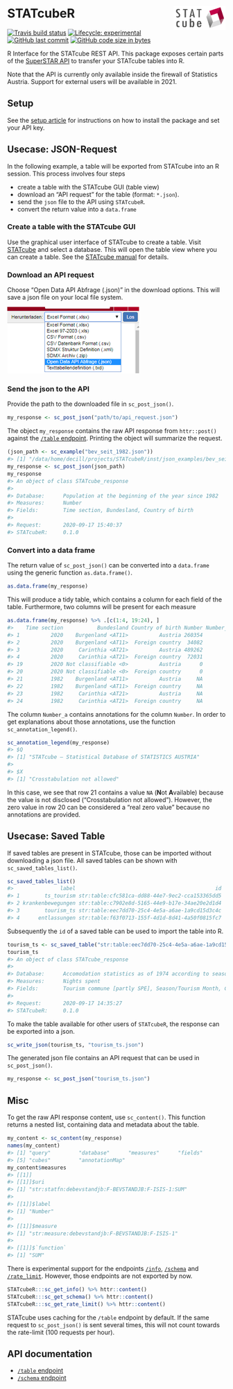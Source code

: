 
# STATcubeR <img src="man/figures/logo.png" align="right" alt="" width="120" />

<!-- badges: start -->

[![Travis build
status](https://travis-ci.com/statistikat/STATcubeR.svg?branch=master)](https://travis-ci.com/statistikat/STATcubeR)
[![Lifecycle:
experimental](https://img.shields.io/badge/lifecycle-experimental-orange.svg)](https://www.tidyverse.org/lifecycle/#experimental)
[![GitHub last
commit](https://img.shields.io/github/last-commit/statistikat/STATcubeR.svg?logo=github)](https://github.com/statistikat/STATcubeR/commits/master)
[![GitHub code size in
bytes](https://img.shields.io/github/languages/code-size/statistikat/STATcubeR?logo=github)](https://github.com/statistikat/STATcubeR)
<!-- badges: end -->

R Interface for the STATcube REST API. This package exposes certain
parts of the [SuperSTAR
API](https://docs.wingarc.com.au/superstar/latest/open-data-api) to
transfer your STATcube tables into R.

Note that the API is currently only available inside the firewall of
Statistics Austria. Support for external users will be available in
2021.

## Setup

See the [setup
article](https://statistikat.github.io/STATcubeR/articles/articles/Setup.html)
for instructions on how to install the package and set your API key.

## Usecase: JSON-Request

In the following example, a table will be exported from STATcube into an
R session. This process involves four steps

  - create a table with the STATcube GUI (table view)
  - download an “API request” for the table (format: `*.json`).
  - send the `json` file to the API using `STATcubeR`.
  - convert the return value into a `data.frame`

### Create a table with the STATcube GUI

Use the graphical user interface of STATcube to create a table. Visit
[STATcube](http://sdbext:8081/statistik.at/ext/statcube/home) and select
a database. This will open the table view where you can create a table.
See the [STATcube
manual](http://www.statistik.at/wcm/idc/idcplg?IdcService=GET_PDF_FILE&dDocName=105692)
for details.

### Download an API request

Choose “Open Data API Abfrage (.json)” in the download options. This
will save a json file on your local file system.

<img src="man/figures/download_json.png" />

### Send the json to the API

Provide the path to the downloaded file in `sc_post_json()`.

``` r
my_response <- sc_post_json("path/to/api_request.json")
```

The object `my_response` contains the raw API response from
`httr::post()` against the [`/table`
endpoint](https://docs.wingarc.com.au/superstar/latest/open-data-api/open-data-api-reference/table-endpoint).
Printing the object will summarize the request.

``` r
(json_path <- sc_example("bev_seit_1982.json"))
#> [1] "/data/home/decill/projects/STATcubeR/inst/json_examples/bev_seit_1982.json"
my_response <- sc_post_json(json_path)
my_response
#> An object of class STATcube_response
#> 
#> Database:      Population at the beginning of the year since 1982 
#> Measures:      Number 
#> Fields:        Time section, Bundesland, Country of birth 
#> 
#> Request:       2020-09-17 15:40:37 
#> STATcubeR:     0.1.0
```

### Convert into a data frame

The return value of `sc_post_json()` can be converted into a
`data.frame` using the generic function `as.data.frame()`.

``` r
as.data.frame(my_response)
```

This will produce a tidy table, which contains a column for each field
of the table. Furthermore, two columns will be present for each measure

``` r
as.data.frame(my_response) %>% .[c(1:4, 19:24), ]
#>    Time section           Bundesland Country of birth Number Number_a
#> 1          2020    Burgenland <AT11>          Austria 260354         
#> 2          2020    Burgenland <AT11>  Foreign country  34082         
#> 3          2020     Carinthia <AT21>          Austria 489262         
#> 4          2020     Carinthia <AT21>  Foreign country  72031         
#> 19         2020 Not classifiable <0>          Austria      0         
#> 20         2020 Not classifiable <0>  Foreign country      0         
#> 21         1982    Burgenland <AT11>          Austria     NA        X
#> 22         1982    Burgenland <AT11>  Foreign country     NA        X
#> 23         1982     Carinthia <AT21>          Austria     NA        X
#> 24         1982     Carinthia <AT21>  Foreign country     NA        X
```

The column `Number_a` contains annotations for the column `Number`. In
order to get explanations about those annotations, use the function
`sc_annotation_legend()`.

``` r
sc_annotation_legend(my_response)
#> $Q
#> [1] "STATcube – Statistical Database of STATISTICS AUSTRIA"
#> 
#> $X
#> [1] "Crosstabulation not allowed"
```

In this case, we see that row 21 contains a value `NA` (**N**ot
**A**vailable) because the value is not disclosed (“Crosstabulation not
allowed”). However, the zero value in row 20 can be considered a “real
zero value” because no annotations are provided.

## Usecase: Saved Table

If saved tables are present in STATcube, those can be imported without
downloading a json file. All saved tables can be shown with
`sc_saved_tables_list()`.

``` r
sc_saved_tables_list()
#>               label                                             id
#> 1        ts_tourism str:table:cfc581ca-dd88-44e7-9ec2-cca153365dd5
#> 2 krankenbewegungen str:table:c7902e8d-5165-44e9-b17e-34ae20e2d1d4
#> 3        tourism_ts str:table:eec7dd70-25c4-4e5a-a6ae-1a9cd15d3c4c
#> 4      entlassungen str:table:f63f0713-155f-4d1d-8d41-4a50f0815fc7
```

Subsequently the `id` of a saved table can be used to import the table
into R.

``` r
tourism_ts <- sc_saved_table("str:table:eec7dd70-25c4-4e5a-a6ae-1a9cd15d3c4c")
tourism_ts
#> An object of class STATcube_response
#> 
#> Database:      Accomodation statistics as of 1974 according to seasons 
#> Measures:      Nights spent 
#> Fields:        Tourism commune [partly SPE], Season/Tourism Month, Country of origin 
#> 
#> Request:       2020-09-17 14:35:27 
#> STATcubeR:     0.1.0
```

To make the table available for other users of `STATcubeR`, the response
can be exported into a json.

``` r
sc_write_json(tourism_ts, "tourism_ts.json")
```

The generated json file contains an API request that can be used in
`sc_post_json()`.

``` r
my_response <- sc_post_json("tourism_ts.json")
```

## Misc

To get the raw API response content, use `sc_content()`. This function
returns a nested list, containing data and metadata about the table.

``` r
my_content <- sc_content(my_response)
names(my_content)
#> [1] "query"         "database"      "measures"      "fields"       
#> [5] "cubes"         "annotationMap"
my_content$measures
#> [[1]]
#> [[1]]$uri
#> [1] "str:statfn:debevstandjb:F-BEVSTANDJB:F-ISIS-1:SUM"
#> 
#> [[1]]$label
#> [1] "Number"
#> 
#> [[1]]$measure
#> [1] "str:measure:debevstandjb:F-BEVSTANDJB:F-ISIS-1"
#> 
#> [[1]]$`function`
#> [1] "SUM"
```

There is experimental support for the endpoints
[`/info`](https://docs.wingarc.com.au/superstar/latest/open-data-api/open-data-api-reference/info-endpoint),
[`/schema`](https://docs.wingarc.com.au/superstar/latest/open-data-api/open-data-api-reference/schema-endpoint)
and
[`/rate_limit`](https://docs.wingarc.com.au/superstar/latest/open-data-api/open-data-api-reference/rate-limit).
However, those endpoints are not exported by now.

``` r
STATcubeR:::sc_get_info() %>% httr::content()
STATcubeR:::sc_get_schema() %>% httr::content()
STATcubeR:::sc_get_rate_limit() %>% httr::content()
```

STATcube uses caching for the `/table` endpoint by default. If the same
request to `sc_post_json()` is sent several times, this will not count
towards the rate-limit (100 requests per hour).

## API documentation

  - [`/table`
    endpoint](https://docs.wingarc.com.au/superstar/latest/open-data-api/open-data-api-reference/table-endpoint)
  - [`/schema`
    endpoint](https://docs.wingarc.com.au/superstar/latest/open-data-api/open-data-api-reference/schema-endpoint)
